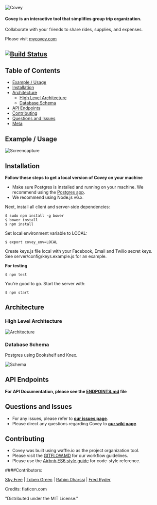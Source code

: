 ![Covey](https://raw.githubusercontent.com/teamcovey/covey/master/client/styles/assets/coveyLogo-blue-white-04-01.png)

#### Covey is an interactive tool that simplifies group trip organization.
Collaborate with your friends to share rides, supplies, and expenses.

Please visit [mycovey.com](http://mycovey.com)

[![Build Status](https://travis-ci.org/teamcovey/covey.svg?branch=master)](https://travis-ci.org/teamcovey/covey)
--------------------


## Table of Contents 
- [Example / Usage](#example--usage)
- [Installation](#installation)
- [Architecture](#architecture)
  - [High Level Architecture](#high-level-architecture)
  - [Database Schema](#database-schema)
- [API Endpoints](#api)
- [Contributing](#contributing)
- [Questions and Issues](#questions-and-issues)
- [Meta](#meta)

## Example / Usage

![Screencapture](https://raw.githubusercontent.com/teamcovey/covey/master/client/styles/assets/covey1.gif)

## Installation
**Follow these steps to get a local version of Covey on your machine**

* Make sure Postgres is installed and running on your machine. We recommend using the [Postgres app](http://postgresapp.com/). 
* We recommend using Node.js v6.x.

Next, install all client and server-side dependencies:
```
$ sudo npm install -g bower
$ bower install
$ npm install
```

Set local environment variable to LOCAL:

```
$ export covey_env=LOCAL
```

Create keys.js file local with your Facebook, Email and Twilio secret keys. See server/config/keys.example.js for an example.

**For testing**
```
$ npm test
```

You're good to go. Start the server with:
```
$ npm start
```


## Architecture
### High Level Architecture
![Architecture](https://raw.githubusercontent.com/teamcovey/covey/master/client/styles/assets/architecture-sml.gif)
### Database Schema
Postgres using Bookshelf and Knex.

![Schema](https://raw.githubusercontent.com/teamcovey/covey/master/client/styles/assets/updatedSchema.png)

## API Endpoints
**For API Documentation, please see the [ENDPOINTS.md](ENDPOINTS.md) file**

## Questions and Issues
- For any issues, please refer to [**our issues page**](https://github.com/teamcovey/covey/issues).
- Please direct any questions regarding Covey to [**our wiki page**](https://github.com/teamcovey/covey/wiki).

## Contributing

- Covey was built using waffle.io as the project organization tool.
- Please visit the [GITFLOW.MD](GITFLOW.md) for our workflow guidelines.
- Please use the [Airbnb ES6 style guide](https://github.com/airbnb/javascript) for code-style reference. 

####Contributors:

[Sky Free](https://github.com/swfree) | [Toben Green](https://github.com/tobensg) | [Rahim Dharssi](https://github.com/rahimftd) | [Fred Ryder](https://github.com/fredryder)

Credits: flaticon.com

"Distributed under the MIT License."


